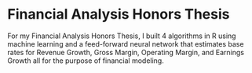 # Financial Analysis Honors Thesis
For my Financial Analysis Honors Thesis, I built 4 algorithms in R using machine learning and a feed-forward neural network that estimates base rates for Revenue Growth, Gross Margin, Operating Margin, and Earnings Growth all for the purpose of financial modeling.
